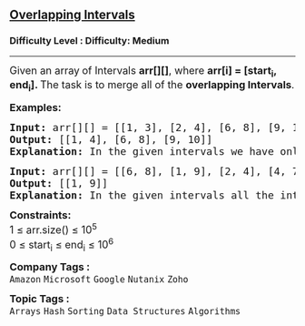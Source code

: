 <h2><a href="https://www.geeksforgeeks.org/problems/overlapping-intervals--170633/1">Overlapping Intervals</a></h2><h3>Difficulty Level : Difficulty: Medium</h3><hr><div class="problems_problem_content__Xm_eO"><p><span style="font-size: 18px;">Given an array<strong>&nbsp;</strong>of Intervals <strong>arr[][]</strong>, where <strong>arr[i] = [start<sub>i</sub>, end<sub>i</sub>]. </strong>The task is to merge all of the <strong>overlapping Intervals</strong>.</span></p>
<p><strong><span style="font-size: 18px;">Examples:</span></strong></p>
<pre><strong><span style="font-size: 18px;">Input: </span></strong><span style="font-size: 18px;">arr</span><span style="font-size: 18px;">[][]</span><span style="font-size: 18px;"> = [[1, 3], [2, 4], [6, 8], [9, 10]]
<strong>Output: </strong>[[1, 4], [6, 8], [9, 10]]<strong>
Explanation: </strong>In the given intervals we have only two overlapping intervals here, [1, 3] and [2, 4] which on merging will become [1, 4]. Therefore we will return [[1, 4], [6, 8], [9, 10]].</span>
</pre>
<pre><strong><span style="font-size: 18px;">Input: </span></strong><span style="font-size: 18px;">arr[][] = [[6, 8], [1, 9], [2, 4], [4, 7]]
<strong>Output: </strong>[[1, 9]]<br><strong>Explanation: </strong>In the given intervals all the intervals overlap with the interval [1, 9]. Therefore we will return [1, 9].<br></span></pre>
<p><span style="font-size: 18px;"><strong>Constraints:</strong><br>1 ≤ arr.size() ≤ 10<sup>5</sup><br>0 ≤ start<sub>i</sub> ≤ end<sub>i</sub> ≤ 10<sup>6</sup></span></p></div><p><span style=font-size:18px><strong>Company Tags : </strong><br><code>Amazon</code>&nbsp;<code>Microsoft</code>&nbsp;<code>Google</code>&nbsp;<code>Nutanix</code>&nbsp;<code>Zoho</code>&nbsp;<br><p><span style=font-size:18px><strong>Topic Tags : </strong><br><code>Arrays</code>&nbsp;<code>Hash</code>&nbsp;<code>Sorting</code>&nbsp;<code>Data Structures</code>&nbsp;<code>Algorithms</code>&nbsp;